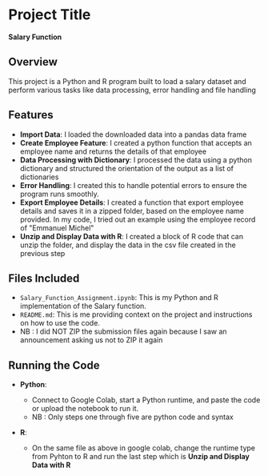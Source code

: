 # Project Title
**Salary Function**

## Overview
This project is a Python and R program built to load a salary dataset and perform various tasks like data processing, error handling and file handling

## Features
- **Import Data**: I loaded the downloaded data into a pandas data frame
- **Create Employee Feature**: I created a python function that accepts an employee name and returns the details of that employee
- **Data Processing with Dictionary**:  I processed the data using a python dictionary and structured the orientation of the output as a list of dictionaries
- **Error Handling**: I created this to handle potential errors to ensure the program runs smoothly.
- **Export Employee Details**: I created a function that export employee details and saves it in a zipped folder, based on the employee name provided. In my code, I tried out an example using the employee record of "Emmanuel Michel"
- **Unzip and Display Data with R**: I created a block of R code that can unzip the folder, and display the data in the csv file created in the previous step

## Files Included
- `Salary_Function_Assignment.ipynb`: This is my Python and R implementation of the Salary function.
- `README.md`: This is me providing context on the project and instructions on how to use the code.
- NB : I did NOT ZIP the submission files again because I saw an announcement asking us not to ZIP it again

## Running the Code
- **Python**: 
  - Connect to Google Colab, start a Python runtime, and paste the code or upload the notebook to run it.
  - NB : Only steps one through five are python code and syntax
  
- **R**:
  - On the same file as above in google colab, change the runtime type from Pyhton to R and run the last step which is **Unzip and Display Data with R**
